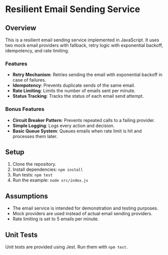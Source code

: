 # Resilient Email Sending Service

## Overview
This is a resilient email sending service implemented in JavaScript. It uses two mock email providers with fallback, retry logic with exponential backoff, idempotency, and rate limiting.

### Features
- **Retry Mechanism**: Retries sending the email with exponential backoff in case of failures.
- **Idempotency**: Prevents duplicate sends of the same email.
- **Rate Limiting**: Limits the number of emails sent per minute.
- **Status Tracking**: Tracks the status of each email send attempt.

### Bonus Features
- **Circuit Breaker Pattern**: Prevents repeated calls to a failing provider.
- **Simple Logging**: Logs every action and decision.
- **Basic Queue System**: Queues emails when rate limit is hit and processes them later.

## Setup
1. Clone the repository.
2. Install dependencies: `npm install`
3. Run tests: `npm test`
4. Run the example: `node src/index.js`

## Assumptions
- The email service is intended for demonstration and testing purposes.
- Mock providers are used instead of actual email sending providers.
- Rate limiting is set to 5 emails per minute.

## Unit Tests
Unit tests are provided using Jest. Run them with `npm test`.
